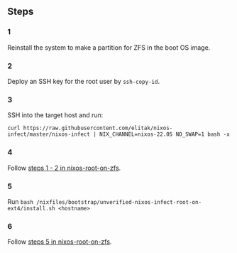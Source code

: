 ## Steps
### 1
Reinstall the system to make a partition for ZFS in the boot OS image.

### 2
Deploy an SSH key for the root user by `ssh-copy-id`.

### 3
SSH into the target host and run:
```
curl https://raw.githubusercontent.com/elitak/nixos-infect/master/nixos-infect | NIX_CHANNEL=nixos-22.05 NO_SWAP=1 bash -x
```

### 4
Follow [steps 1 - 2 in nixos-root-on-zfs](../nixos-root-on-zfs/README.md#1).

### 5
Run `bash /nixfiles/bootstrap/unverified-nixos-infect-root-on-ext4/install.sh <hostname>`

### 6
Follow [steps 5 in nixos-root-on-zfs](../nixos-root-on-zfs/README.md#5).
